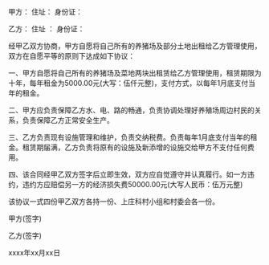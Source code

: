 
 


甲方：                 住址：                身份证：


乙方：                 住址 ：               身份证：


经甲乙双方协商，甲方自愿将自己所有的养猪场及部分土地出租给乙方管理使用，双方在自愿平等的原则下达成如下协议：


一、甲方自愿将自己所有的养猪场及菜地两块出租赁给乙方管理使用，租赁期限为十年，每年租金为5000.00元(大写：伍仟元整)，支付方式，以每年1月底支付当年的租金。


二、甲方应负责保障乙方水、电、路的畅通，负责协调处理好养殖场周边村民的关系，负责保障乙方正常安全生产。


三、乙方负责现有设施管理和维护，负责交纳税费。负责每年1月底支付当年的租金。租赁期届满，乙方负责将原有的设施及新添增的设施交给甲方不支付任何费用。


四、该合同经甲乙双方签字后立即生效，双方应自觉遵守并认真履行。如一方违约，违约方应赔偿另一方的经济损失费50000.00元(大写人民币：伍万元整)


该协议一式四份甲乙双方各持一份、上庄科村小组和村委会各一份。


甲方(签字)


乙方(签字)


xxxx年xx月xx日
 


 

 
 
 
 
 
  


  
 

  


  


  
 
 
 
 

